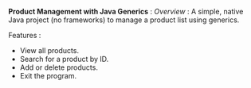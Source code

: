 **Product Management with Java Generics** :
*Overview* : 
A simple, native Java project (no frameworks) to manage a product list using generics.

Features :
- View all products.
- Search for a product by ID.
- Add or delete products.
- Exit the program.
